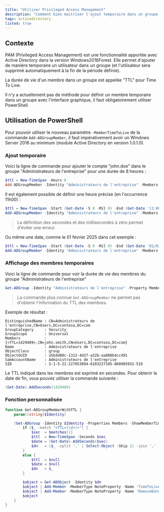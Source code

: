 ```yaml
---
title: "Utiliser Privileged Access Management"
description: "Comment bien maitriser l'ajout temporaire dans un groupe Active Directory ?"
tags: activedirectory
listed: true
---
```


## Contexte

PAM (Privileged Access Management) est une fonctionnalité apportée avec Active Directory dans la version Windows2016Forest. Elle permet d'ajouter de manière temporaire un utilisateur dans un groupe (et l'utilisateur sera supprimé automatiquement à la fin de la période définie).

La durée de vie d'un membre dans un groupe est appelée "TTL" pour Time To Live.

Il n'y a actuellement pas de méthode pour définir un membre temporaire dans un groupe avec l'interface graphique, il faut obligatoirement utiliser PowerShell.

## Utilisation de PowerShell

Pour pouvoir utiliser le nouveau paramètre `-MemberTimeToLive` de la commande `Add-ADGroupMember`, il faut impérativement avoir un Windows Server 2016 au minimum (module Active Directory en version 1.0.1.0).

### Ajout temporaire

Voici la ligne de commande pour ajouter le compte "john.doe" dans le groupe "Administrateurs de l'entreprise" pour une durée de 8 heures :

```powershell
$ttl = New-TimeSpan -Hours 8
Add-ADGroupMember -Identity "Administrateurs de l'entreprise" -Members 'john.doe' -MemberTimeToLive $ttl
```

Il est également possible de définir une heure précise (en l'occurrence 11h00) :

```powershell
$ttl = New-TimeSpan -Start (Get-Date -S 0 -Mil 0) -End (Get-Date '11:00')
Add-ADGroupMember -Identity "Administrateurs de l'entreprise" -Members 'john.doe' -MemberTimeToLive $ttl
```

> La définition des secondes et des millisecondes à zéro permet d'éviter une erreur.

Ou même une date, comme le 01 février 2025 dans cet exemple :

```powershell
$ttl = New-TimeSpan -Start (Get-Date -S 0 -Mil 0) -End (Get-Date '01/02/2025')
Add-ADGroupMember -Identity "Administrateurs de l'entreprise" -Members 'john.doe' -MemberTimeToLive $ttl
```

### Affichage des membres temporaires

Voici la ligne de commande pour voir la durée de vie des membres du groupe "Administrateurs de l'entreprise"

```powershell
Get-ADGroup -Identity "Administrateurs de l'entreprise" -Property Members -ShowMemberTimeToLive
```

> La commande plus connue `Get-ADGroupMember` ne permet pas d'obtenir l'information du TTL des membres.

Exemple de résultat :

```plaintext
DistinguishedName : CN=Administrateurs de l'entreprise,CN=Users,DC=contoso,DC=com
GroupCategory     : Security
GroupScope        : Universal
Members           : {<TTL=1429489>,CN=john.smith,CN=Users,DC=contoso,DC=com}
Name              : Administrateurs de l'entreprise
ObjectClass       : group
ObjectGUID        : a5b4d88c-1312-4d27-a32b-aa888b4cc491
SamAccountName    : Administrateurs de l'entreprise
SID               : S-1-5-21-227053094-6103227105-860985932-519
```

Le TTL indiqué dans les membres est exprimé en secondes. Pour obtenir la date de fin, vous pouvez utiliser la commande suivante :

```powershell
(Get-Date).AddSeconds(1429489)
```

### Fonction personnalisée

```powershell
function Get-ADGroupMemberWithTTL {
    param([string]$Identity)

    (Get-ADGroup -Identity $Identity -Properties Members -ShowMemberTimeToLive).Members | ForEach-Object {
        if ($_ -match "<TTL=(\d+)>") { 
            $sec  = $matches[1]
            $ttl  = New-TimeSpan -Seconds $sec
            $date = (Get-Date).AddSeconds($sec)
            $dn   = ($_ -split ',' | Select-Object -Skip 1) -join ','
        }
        else {
            $ttl  = $null
            $date = $null
            $dn   = $_
        }

        $object = Get-ADObject -Identity $dn
        $object | Add-Member -MemberType NoteProperty -Name 'TimeToLive' -Value $ttl -Force
        $object | Add-Member -MemberType NoteProperty -Name 'RemoveDate' -Value $date -Force
        $object
    }
}
```
